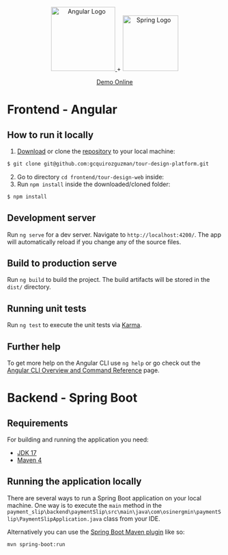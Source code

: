 <p align="center">
    <a href="https://angular.io/" target="_blank">
        <img src="https://upload.wikimedia.org/wikipedia/commons/c/cf/Angular_full_color_logo.svg" width=150 alt="Angular Logo">
    </a>
    +
    <a href="https://spring.io/projects/spring-boot" target="_blank">
        <img src="https://upload.wikimedia.org/wikipedia/commons/7/79/Spring_Boot.svg" width=130 alt="Spring Logo">
    </a>
</p>

<p align="center"><a href="https://www.google.com/" target="_blank">Demo Online</a></p>

# Frontend - Angular

## How to run it locally

1. [Download](https://github.com/gcquirozguzman/tour-design-platform/archive/refs/heads/main.zip) or clone the [repository](https://github.com/gcquirozguzman/tour-design-platform) to your local machine:

```bash
$ git clone git@github.com:gcquirozguzman/tour-design-platform.git
```

2. Go to directory `cd frontend/tour-design-web` inside:
3. Run `npm install` inside the downloaded/cloned folder:

```bash
$ npm install
```

## Development server

Run `ng serve` for a dev server. Navigate to `http://localhost:4200/`. The app will automatically reload if you change any of the source files.

## Build to production serve

Run `ng build` to build the project. The build artifacts will be stored in the `dist/` directory.

## Running unit tests

Run `ng test` to execute the unit tests via [Karma](https://karma-runner.github.io).

## Further help

To get more help on the Angular CLI use `ng help` or go check out the [Angular CLI Overview and Command Reference](https://angular.io/cli) page.

# Backend - Spring Boot

## Requirements

For building and running the application you need:

- [JDK 17](https://www.oracle.com/java/technologies/javase/jdk17-archive-downloads.html)
- [Maven 4](https://maven.apache.org)

## Running the application locally

There are several ways to run a Spring Boot application on your local machine. One way is to execute the `main` method in the `payment_slip\backend\paymentSlip\src\main\java\com\osinergmin\paymentSlip\PaymentSlipApplication.java` class from your IDE.

Alternatively you can use the [Spring Boot Maven plugin](https://docs.spring.io/spring-boot/docs/current/reference/html/build-tool-plugins-maven-plugin.html) like so:

```shell
mvn spring-boot:run
```

